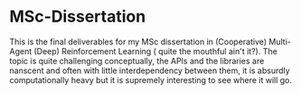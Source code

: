 # MSc-Dissertation
This is the final deliverables for my MSc dissertation in (Cooperative) Multi-Agent (Deep) Reinforcement Learning ( quite the mouthful ain't it?). The topic is quite challenging conceptually, the APIs and the libraries are nanscent and often with little interdependency between them, it is absurdly computationally heavy but it is supremely interesting to see where it will go.  
